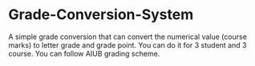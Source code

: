 # Grade-Conversion-System
A simple grade conversion that can convert the numerical value (course marks) to letter  grade and grade point. You can do it for 3 student and 3 course. You can follow AIUB  grading scheme.

